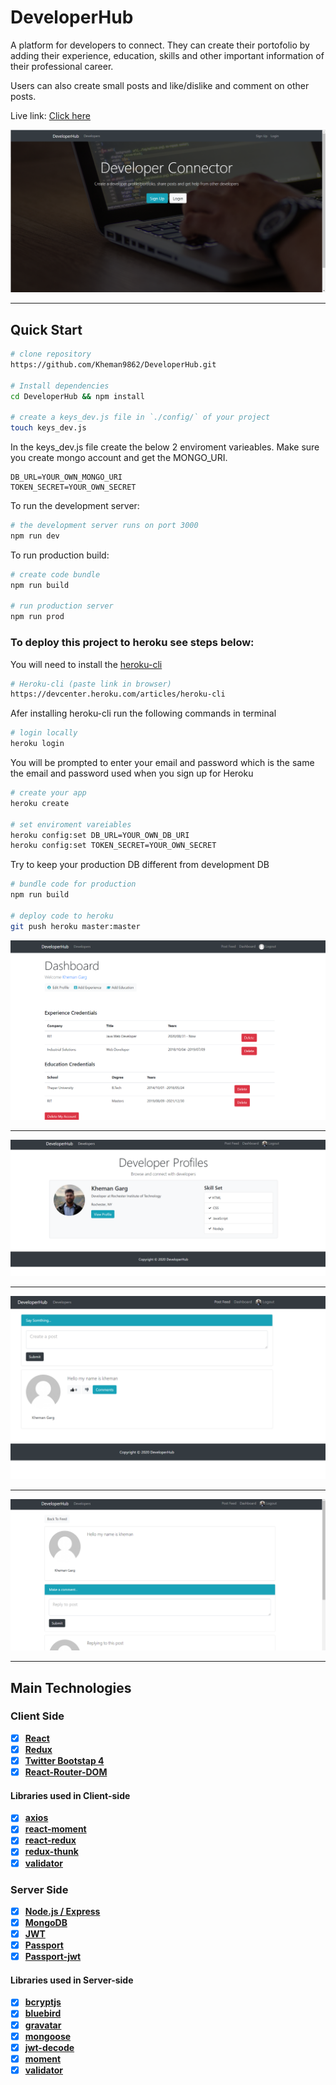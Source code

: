 # DeveloperHub

A platform for developers to connect. They can create their portofolio by adding their experience, education, skills and other important information of their professional career.

Users can also create small posts and like/dislike and comment on other posts.

Live link: <a href="https://developer-media.herokuapp.com/" target="_blank"> Click here</a>

<img src="https://github.com/Kheman9862/DeveloperHub/blob/main/img/home.PNG">

---

## Quick Start

```bash
# clone repository
https://github.com/Kheman9862/DeveloperHub.git

# Install dependencies
cd DeveloperHub && npm install

# create a keys_dev.js file in `./config/` of your project
touch keys_dev.js
```

In the keys_dev.js file create the below 2 enviroment varieables. Make sure you create mongo account and get the MONGO_URI.

```
DB_URL=YOUR_OWN_MONGO_URI
TOKEN_SECRET=YOUR_OWN_SECRET
```

To run the development server:

```bash
# the development server runs on port 3000
npm run dev
```

To run production build:

```bash
# create code bundle
npm run build

# run production server
npm run prod
```

### To deploy this project to heroku see steps below:

You will need to install the [heroku-cli](https://devcenter.heroku.com/articles/heroku-cli)

```bash
# Heroku-cli (paste link in browser)
https://devcenter.heroku.com/articles/heroku-cli
```

Afer installing heroku-cli run the following commands in terminal

```bash
# login locally
heroku login
```

You will be prompted to enter your email and password which is the same the email and password used when you sign up for Heroku

```bash
# create your app
heroku create

# set enviroment vareiables
heroku config:set DB_URL=YOUR_OWN_DB_URI
heroku config:set TOKEN_SECRET=YOUR_OWN_SECRET
```

Try to keep your production DB different from development DB

```bash
# bundle code for production
npm run build

# deploy code to heroku
git push heroku master:master
```

<img src="img/dashboard.PNG">

---

<img src="img/developer-profiles.PNG">

---

<img src="img/post-feed.PNG">

---

<img src="img/comment-feed.PNG">

---

## Main Technologies

### Client Side

- [x] **[React](https://github.com/facebook/react)**
- [x] **[Redux](https://github.com/reactjs/redux)**
- [x] **[Twitter Bootstap 4](https://github.com/twbs/bootstrap/tree/v4-dev)**
- [x] **[React-Router-DOM](https://github.com/ReactTraining/react-router/tree/master/packages/react-router-dom)**

#### Libraries used in Client-side

- [x] **[axios](https://github.com/axios/axios)**
- [x] **[react-moment](https://github.com/headzoo/react-moment)**
- [x] **[react-redux](https://github.com/reduxjs/react-redux)**
- [x] **[redux-thunk](https://github.com/reduxjs/redux-thunk)**
- [x] **[validator](https://github.com/chriso/validator.js)**

### Server Side

- [x] **[Node.js / Express](https://github.com/expressjs/express)**
- [x] **[MongoDB](https://github.com/mongodb/mongo)**
- [x] **[JWT](https://github.com/auth0/node-jsonwebtoken)**
- [x] **[Passport](http://www.passportjs.org/)**
- [x] **[Passport-jwt](https://github.com/themikenicholson/passport-jwt)**

#### Libraries used in Server-side

- [x] **[bcryptjs](https://github.com/dcodeIO/bcrypt.js)**
- [x] **[bluebird](http://bluebirdjs.com/docs/getting-started.html)**
- [x] **[gravatar](https://github.com/emerleite/node-gravatar)**
- [x] **[mongoose](http://mongoosejs.com/)**
- [x] **[jwt-decode](https://github.com/auth0/jwt-decode)**
- [x] **[moment](https://momentjs.com/)**
- [x] **[validator](https://github.com/chriso/validator.js)**
